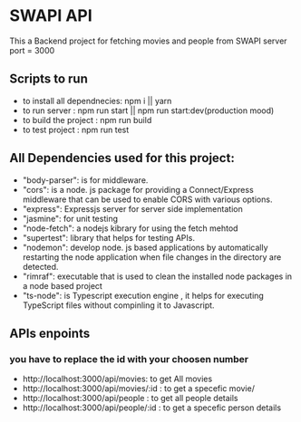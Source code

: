 # SWAPI API

This a Backend project for fetching movies and people from SWAPI
server port = 3000

## Scripts to run
- to install all dependnecies: npm i || yarn
- to run server : npm run start || npm run start:dev(production mood)
- to build the project : npm run build
- to test project : npm run test

## All Dependencies used for this project:
- "body-parser": is for middleware.
- "cors": is a node. js package for providing a Connect/Express middleware that can be used to enable CORS with various options.
- "express": Expressjs server for server side implementation
- "jasmine": for unit testing
- "node-fetch": a nodejs kibrary for using the fetch mehtod
- "supertest": library that helps for testing APIs.
- "nodemon": develop node. js based applications by automatically restarting the node application when file changes in the directory are detected.
- "rimraf": executable that is used to clean the installed node packages in a node based project
- "ts-node": is Typescript execution engine , it helps for executing TypeScript files without compinling it to Javascript.
## APIs enpoints
### you have to replace the id with your choosen number
- http://localhost:3000/api/movies: to get All movies
-  http://localhost:3000/api/movies/:id : to get a specefic movie/
- http://localhost:3000/api/people : to get all people details
- http://localhost:3000/api/people/:id : to get a specefic person details
